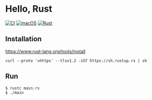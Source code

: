 # Hello, Rust

[![CI](https://github.com/ykws/hello-rust/actions/workflows/rust.yml/badge.svg)](https://github.com/ykws/hello-rust/actions/workflows/rust.yml)
[![macOS](https://img.shields.io/badge/macOS-BigSur-black)](https://developer.apple.com/macos/)
[![Rust](https://img.shields.io/badge/Rust-1.51.0-orange)](https://www.rust-lang.org/)

## Installation

https://www.rust-lang.org/tools/install

`curl --proto '=https' --tlsv1.2 -sSf https://sh.rustup.rs | sh`

## Run

```
$ rustc main.rs
$ ./main
```
